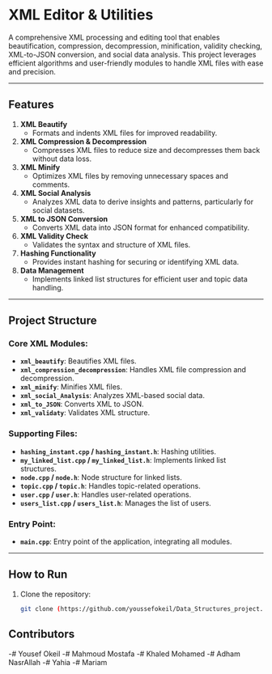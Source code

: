 # **XML Editor & Utilities**

A comprehensive XML processing and editing tool that enables beautification, compression, decompression, minification, validity checking, XML-to-JSON conversion, and social data analysis. This project leverages efficient algorithms and user-friendly modules to handle XML files with ease and precision.

---

## **Features**
1. **XML Beautify**
   - Formats and indents XML files for improved readability.
2. **XML Compression & Decompression**
   - Compresses XML files to reduce size and decompresses them back without data loss.
3. **XML Minify**
   - Optimizes XML files by removing unnecessary spaces and comments.
4. **XML Social Analysis**
   - Analyzes XML data to derive insights and patterns, particularly for social datasets.
5. **XML to JSON Conversion**
   - Converts XML data into JSON format for enhanced compatibility.
6. **XML Validity Check**
   - Validates the syntax and structure of XML files.
7. **Hashing Functionality**
   - Provides instant hashing for securing or identifying XML data.
8. **Data Management**
   - Implements linked list structures for efficient user and topic data handling.

---

## **Project Structure**
### Core XML Modules:
- **`xml_beautify`**: Beautifies XML files.
- **`xml_compression_decompression`**: Handles XML file compression and decompression.
- **`xml_minify`**: Minifies XML files.
- **`xml_social_Analysis`**: Analyzes XML-based social data.
- **`xml_to_JSON`**: Converts XML to JSON.
- **`xml_validaty`**: Validates XML structure.

### Supporting Files:
- **`hashing_instant.cpp` / `hashing_instant.h`**: Hashing utilities.
- **`my_linked_list.cpp` / `my_linked_list.h`**: Implements linked list structures.
- **`node.cpp` / `node.h`**: Node structure for linked lists.
- **`topic.cpp` / `topic.h`**: Handles topic-related operations.
- **`user.cpp` / `user.h`**: Handles user-related operations.
- **`users_list.cpp` / `users_list.h`**: Manages the list of users.

### Entry Point:
- **`main.cpp`**: Entry point of the application, integrating all modules.

---

## **How to Run**
1. Clone the repository:
   ```bash
   git clone (https://github.com/youssefokeil/Data_Structures_project.git)
## Contributors
-# Yousef Okeil
-# Mahmoud Mostafa
-# Khaled Mohamed
-# Adham NasrAllah
-# Yahia
-# Mariam
